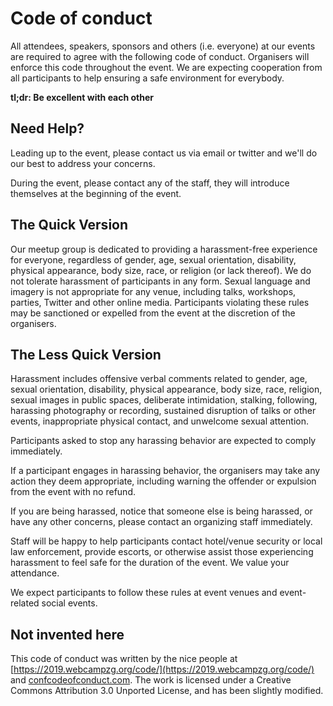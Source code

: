 
# Code of conduct

All attendees, speakers, sponsors and others (i.e. everyone) at our events are required to agree 
with the following code of conduct. Organisers will enforce this code throughout the event. 
We are expecting cooperation from all participants to help ensuring a safe environment for everybody.

**tl;dr: Be excellent with each other**

## Need Help?
Leading up to the event, please contact us via email or twitter and we'll do our best to address your concerns.

During the event, please contact any of the staff, they will introduce themselves at the beginning of the event.

## The Quick Version
Our meetup group is dedicated to providing a harassment-free experience for everyone, regardless of gender, age, 
sexual orientation, disability, physical appearance, body size, race, or religion (or lack thereof). 
We do not tolerate harassment of participants in any form. Sexual language and imagery is 
not appropriate for any venue, including talks, workshops, parties, Twitter and other online media. 
Participants violating these rules may be sanctioned or expelled from the event at the 
discretion of the organisers.

## The Less Quick Version
Harassment includes offensive verbal comments related to gender, age, sexual orientation, disability, 
physical appearance, body size, race, religion, sexual images in public spaces, deliberate intimidation, 
stalking, following, harassing photography or recording, sustained disruption of talks or other events, 
inappropriate physical contact, and unwelcome sexual attention.

Participants asked to stop any harassing behavior are expected to comply immediately.

If a participant engages in harassing behavior, the organisers may take any action they deem appropriate, 
including warning the offender or expulsion from the event with no refund.

If you are being harassed, notice that someone else is being harassed, or have any other concerns, 
please contact an organizing staff immediately.

Staff will be happy to help participants contact hotel/venue security or local law enforcement, 
provide escorts, or otherwise assist those experiencing harassment to feel safe for the duration of the 
event. We value your attendance.

We expect participants to follow these rules at event venues and event-related social events.

## Not invented here
This code of conduct was written by the nice people at [https://2019.webcampzg.org/code/](https://2019.webcampzg.org/code/) 
and [confcodeofconduct.com](confcodeofconduct.com). The work is licensed under a Creative Commons Attribution 3.0 
Unported License, and has been slightly modified.

